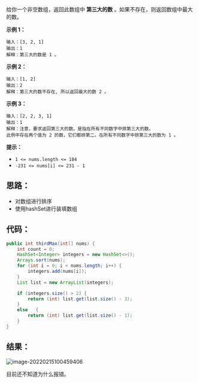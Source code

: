 给你一个非空数组，返回此数组中 **第三大的数** 。如果不存在，则返回数组中最大的数。

**示例 1：**

```
输入：[3, 2, 1]
输出：1
解释：第三大的数是 1 。
```

**示例 2：**

```
输入：[1, 2]
输出：2
解释：第三大的数不存在, 所以返回最大的数 2 。
```

**示例 3：**

```
输入：[2, 2, 3, 1]
输出：1
解释：注意，要求返回第三大的数，是指在所有不同数字中排第三大的数。
此例中存在两个值为 2 的数，它们都排第二。在所有不同数字中排第三大的数为 1 。
```

**提示：**

- `1 <= nums.length <= 104`
- `-231 <= nums[i] <= 231 - 1`

## 思路：

- 对数组进行排序
- 使用hashSet进行装填数组

## 代码：

```java
public int thirdMax(int[] nums) {
    int count = 0;
    HashSet<Integer> integers = new HashSet<>();
    Arrays.sort(nums);
    for (int i = 0; i < nums.length; i++) {
        integers.add(nums[i]);
    }
    List list = new ArrayList(integers);

    if (integers.size() > 2) {
        return (int) list.get(list.size() - 3);
    }
    else   {
        return (int) list.get(list.size() - 1);
    }
}
```

## 结果：

![image-20220215100459406](https://gitee.com/misteryliu/typora/raw/master/image/image-20220215100459406.png)

目前还不知道为什么报错。